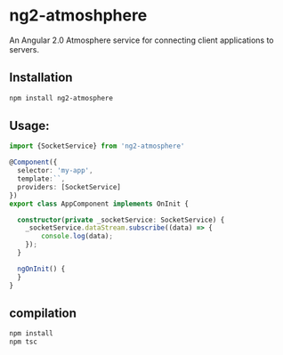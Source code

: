 # ng2-atmoshphere
An Angular 2.0 Atmosphere service for connecting client applications to servers.

## Installation

```bash
npm install ng2-atmosphere
```

## Usage:
```ts
import {SocketService} from 'ng2-atmosphere'

@Component({
  selector: 'my-app',
  template:``,
  providers: [SocketService]
})
export class AppComponent implements OnInit {

  constructor(private _socketService: SocketService) {
    _socketService.dataStream.subscribe((data) => {
        console.log(data);
    });
  }

  ngOnInit() {
  }
}

```

## compilation 
```bash 
npm install
npm tsc
```


